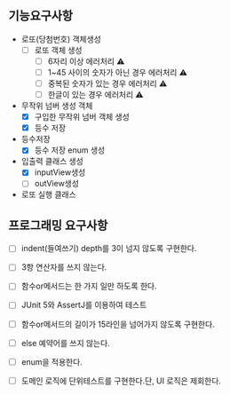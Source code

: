 ## 기능요구사항
- 로또(당첨번호) 객체생성
  -[ ] 로또 객체 생성
      -[ ] 6자리 이상 에러처리 ⚠️
      -[ ] 1~45 사이의 숫자가 아닌 경우 에러처리 ⚠️
      -[ ] 중복된 숫자가 있는 경우 에러처리 ⚠️
      -[ ] 한글이 있는 경우 에러처리 ⚠️
    
- 무작위 넘버 생성 객체
  -[x] 구입한 무작위 넘버 객체 생성
  -[x] 등수 저장
  
- 등수저장
  -[x] 등수 저장 enum 생성

- 입출력 클래스 생성
  -[x] inputView생성
  -[ ] outView생성

- 로또 실행 클래스


## 프로그래밍 요구사항
-[ ] indent(들여쓰기) depth를 3이 넘지 않도록 구현한다.
-[ ] 3항 연산자를 쓰지 않는다.
-[ ] 함수or메서드는 한 가지 일만 하도록 한다.
-[ ] JUnit 5와 AssertJ를 이용하여 테스트

-[ ] 함수or메서드의 길이가 15라인을 넘어가지 않도록 구현한다.
-[ ] else 예약어를 쓰지 않는다.
-[ ] enum을 적용한다.
-[ ] 도메인 로직에 단위테스트를 구현한다.단, UI 로직은 제회한다.
